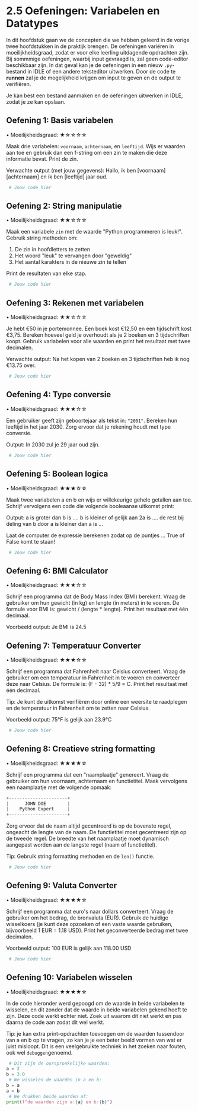 # 2.5 Oefeningen: Variabelen en Datatypes

In dit hoofdstuk gaan we de concepten die we hebben geleerd in de vorige twee hoofdstukken in de praktijk brengen. De oefeningen variëren in moeilijkheidsgraad, zodat er voor elke leerling uitdagende opdrachten zijn. Bij sommmige oefeningen, waarbij input gevraagd is, zal geen code-editor beschikbaar zijn. In dat geval kan je de oefeningen in een nieuw `.py`-bestand in IDLE of een andere teksteditor uitwerken. Door de code te **runnen** zal je de mogelijkheid krijgen om input te geven en de output te verifiëren.

Je kan best een bestand aanmaken en de oefeningen uitwerken in IDLE, zodat je ze kan opslaan.

## Oefening 1: Basis variabelen
• Moeilijkheidsgraad: ★☆☆☆☆

Maak drie variabelen: `voornaam`, `achternaam`, en `leeftijd`. Wijs er waarden aan toe en gebruik dan een f-string om een zin te maken die deze informatie bevat. Print de zin.

Verwachte output (met jouw gegevens):
Hallo, ik ben [voornaam] [achternaam] en ik ben [leeftijd] jaar oud.

```python
 # Jouw code hier

```
<codapi-snippet sandbox="python" editor="basic"></codapi-snippet>

## Oefening 2: String manipulatie
• Moeilijkheidsgraad: ★★☆☆☆

Maak een variabele `zin` met de waarde "Python programmeren is leuk!". Gebruik string methoden om:
1. De zin in hoofdletters te zetten
2. Het woord "leuk" te vervangen door "geweldig"
3. Het aantal karakters in de nieuwe zin te tellen

Print de resultaten van elke stap.

```python
 # Jouw code hier

```
<codapi-snippet sandbox="python" editor="basic"></codapi-snippet>
---
## Oefening 3: Rekenen met variabelen
• Moeilijkheidsgraad: ★★☆☆☆

Je hebt €50 in je portemonnee. Een boek kost €12,50 en een tijdschrift kost €3,75. Bereken hoeveel geld je overhoudt als je 2 boeken en 3 tijdschriften koopt. Gebruik variabelen voor alle waarden en print het resultaat met twee decimalen.

Verwachte output: Na het kopen van 2 boeken en 3 tijdschriften heb ik nog €13.75 over.

```python
 # Jouw code hier

```
<codapi-snippet sandbox="python" editor="basic"></codapi-snippet>

## Oefening 4: Type conversie
• Moeilijkheidsgraad: ★★★☆☆

Een gebruiker geeft zijn geboortejaar als tekst in: ```"2001"```. Bereken hun leeftijd in het jaar 2030. Zorg ervoor dat je rekening houdt met type conversie.

Output: In 2030 zul je 29 jaar oud zijn.

```python
 # Jouw code hier

```
<codapi-snippet sandbox="python" editor="basic"></codapi-snippet>

## Oefening 5: Boolean logica
• Moeilijkheidsgraad: ★★★☆☆

Maak twee variabelen a en b en wijs er willekeurige gehele getallen aan toe.
Schrijf vervolgens een code die volgende booleaanse uitkomst print:

Output:
a is groter dan b is ....
b is kleiner of gelijk aan 2a is ....
de rest bij deling van b door a is kleiner dan a is ...

Laat de computer de expressie berekenen zodat
op de puntjes ... True of False komt te staan!

```python
 # Jouw code hier

```
<codapi-snippet sandbox="python" editor="basic"></codapi-snippet>

## Oefening 6: BMI Calculator
• Moeilijkheidsgraad: ★★★☆☆

Schrijf een programma dat de Body Mass Index (BMI) berekent. Vraag de gebruiker om hun gewicht (in kg) en lengte (in meters) in te voeren. De formule voor BMI is: gewicht / (lengte * lengte). Print het resultaat met één decimaal.

Voorbeeld output: Je BMI is 24.5

## Oefening 7: Temperatuur Converter
• Moeilijkheidsgraad: ★★★☆☆

Schrijf een programma dat Fahrenheit naar Celsius converteert. Vraag de gebruiker om een temperatuur in Fahrenheit in te voeren en converteer deze naar Celsius. De formule is: (F - 32) * 5/9 = C. Print het resultaat met één decimaal.

Tip: Je kunt de uitkomst verifiëren door online een weersite te raadplegen en de temperatuur in Fahrenheit om te zetten naar Celsius.

Voorbeeld output: 75°F is gelijk aan 23.9°C

```python
 # Jouw code hier

```
<codapi-snippet sandbox="python" editor="basic"></codapi-snippet>



## Oefening 8: Creatieve string formatting
• Moeilijkheidsgraad: ★★★★☆

Schrijf een programma dat een "naamplaatje" genereert. Vraag de gebruiker om hun voornaam, achternaam en functietitel. Maak vervolgens een naamplaatje met de volgende opmaak:

```python
+----------------------+
|      JOHN DOE        |
|    Python Expert     |
+----------------------+
```

Zorg ervoor dat de naam altijd gecentreerd is op de bovenste regel, ongeacht de lengte van de naam. De functietitel moet gecentreerd zijn op de tweede regel. De breedte van het naamplaatje moet dynamisch aangepast worden aan de langste regel (naam of functietitel).

Tip: Gebruik string formatting methoden en de `len()` functie.

```python
 # Jouw code hier

```
<codapi-snippet sandbox="python" editor="basic"></codapi-snippet>



## Oefening 9: Valuta Converter
• Moeilijkheidsgraad: ★★★★☆

Schrijf een programma dat euro's naar dollars converteert. Vraag de gebruiker om het bedrag, de bronvaluta (EUR). Gebruik de huidige wisselkoers (je kunt deze opzoeken of een vaste waarde gebruiken, bijvoorbeeld 1 EUR = 1.18 USD). Print het geconverteerde bedrag met twee decimalen.

Voorbeeld output: 100 EUR is gelijk aan 118.00 USD

```python
 # Jouw code hier

```
<codapi-snippet sandbox="python" editor="basic"></codapi-snippet>



## Oefening 10: Variabelen wisselen
• Moeilijkheidsgraad: ★★★★☆

In de code hieronder werd gepoogd om de waarde in beide variabelen te wisselen, en dit zonder dat de waarde in beide variabelen gekend hoeft te zijn. Deze code werkt echter niet. Zoek uit waarom dit niet werkt en pas daarna de code aan zodat dit wel werkt.

Tip: je kan extra print-opdrachten toevoegen om de waarden tussendoor van a en b op te vragen, zo kan je je een beter beeld vormen van wat er juist misloopt. Dit is een veelgebruikte techniek in het zoeken naar fouten, ook wel `debuggen`genoemd.

```python
 # Dit zijn de oorspronkelijke waarden:
a = 2
b = 3.0
 # We wisselen de waarden in a en b:
b = a
a = b
 # We drukken beide waarden af:
print(f"de waarden zijn a:{a} en b:{b}")
```
<codapi-snippet sandbox="python" editor="basic"></codapi-snippet>

